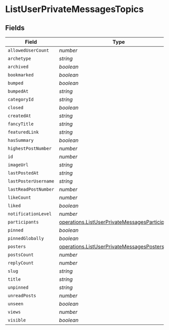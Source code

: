 # ListUserPrivateMessagesTopics


## Fields

| Field                                                                                                                     | Type                                                                                                                      | Required                                                                                                                  | Description                                                                                                               |
| ------------------------------------------------------------------------------------------------------------------------- | ------------------------------------------------------------------------------------------------------------------------- | ------------------------------------------------------------------------------------------------------------------------- | ------------------------------------------------------------------------------------------------------------------------- |
| `allowedUserCount`                                                                                                        | *number*                                                                                                                  | :heavy_minus_sign:                                                                                                        | N/A                                                                                                                       |
| `archetype`                                                                                                               | *string*                                                                                                                  | :heavy_minus_sign:                                                                                                        | N/A                                                                                                                       |
| `archived`                                                                                                                | *boolean*                                                                                                                 | :heavy_minus_sign:                                                                                                        | N/A                                                                                                                       |
| `bookmarked`                                                                                                              | *boolean*                                                                                                                 | :heavy_minus_sign:                                                                                                        | N/A                                                                                                                       |
| `bumped`                                                                                                                  | *boolean*                                                                                                                 | :heavy_minus_sign:                                                                                                        | N/A                                                                                                                       |
| `bumpedAt`                                                                                                                | *string*                                                                                                                  | :heavy_minus_sign:                                                                                                        | N/A                                                                                                                       |
| `categoryId`                                                                                                              | *string*                                                                                                                  | :heavy_minus_sign:                                                                                                        | N/A                                                                                                                       |
| `closed`                                                                                                                  | *boolean*                                                                                                                 | :heavy_minus_sign:                                                                                                        | N/A                                                                                                                       |
| `createdAt`                                                                                                               | *string*                                                                                                                  | :heavy_minus_sign:                                                                                                        | N/A                                                                                                                       |
| `fancyTitle`                                                                                                              | *string*                                                                                                                  | :heavy_minus_sign:                                                                                                        | N/A                                                                                                                       |
| `featuredLink`                                                                                                            | *string*                                                                                                                  | :heavy_minus_sign:                                                                                                        | N/A                                                                                                                       |
| `hasSummary`                                                                                                              | *boolean*                                                                                                                 | :heavy_minus_sign:                                                                                                        | N/A                                                                                                                       |
| `highestPostNumber`                                                                                                       | *number*                                                                                                                  | :heavy_minus_sign:                                                                                                        | N/A                                                                                                                       |
| `id`                                                                                                                      | *number*                                                                                                                  | :heavy_minus_sign:                                                                                                        | N/A                                                                                                                       |
| `imageUrl`                                                                                                                | *string*                                                                                                                  | :heavy_minus_sign:                                                                                                        | N/A                                                                                                                       |
| `lastPostedAt`                                                                                                            | *string*                                                                                                                  | :heavy_minus_sign:                                                                                                        | N/A                                                                                                                       |
| `lastPosterUsername`                                                                                                      | *string*                                                                                                                  | :heavy_minus_sign:                                                                                                        | N/A                                                                                                                       |
| `lastReadPostNumber`                                                                                                      | *number*                                                                                                                  | :heavy_minus_sign:                                                                                                        | N/A                                                                                                                       |
| `likeCount`                                                                                                               | *number*                                                                                                                  | :heavy_minus_sign:                                                                                                        | N/A                                                                                                                       |
| `liked`                                                                                                                   | *boolean*                                                                                                                 | :heavy_minus_sign:                                                                                                        | N/A                                                                                                                       |
| `notificationLevel`                                                                                                       | *number*                                                                                                                  | :heavy_minus_sign:                                                                                                        | N/A                                                                                                                       |
| `participants`                                                                                                            | [operations.ListUserPrivateMessagesParticipants](../../../sdk/models/operations/listuserprivatemessagesparticipants.md)[] | :heavy_minus_sign:                                                                                                        | N/A                                                                                                                       |
| `pinned`                                                                                                                  | *boolean*                                                                                                                 | :heavy_minus_sign:                                                                                                        | N/A                                                                                                                       |
| `pinnedGlobally`                                                                                                          | *boolean*                                                                                                                 | :heavy_minus_sign:                                                                                                        | N/A                                                                                                                       |
| `posters`                                                                                                                 | [operations.ListUserPrivateMessagesPosters](../../../sdk/models/operations/listuserprivatemessagesposters.md)[]           | :heavy_minus_sign:                                                                                                        | N/A                                                                                                                       |
| `postsCount`                                                                                                              | *number*                                                                                                                  | :heavy_minus_sign:                                                                                                        | N/A                                                                                                                       |
| `replyCount`                                                                                                              | *number*                                                                                                                  | :heavy_minus_sign:                                                                                                        | N/A                                                                                                                       |
| `slug`                                                                                                                    | *string*                                                                                                                  | :heavy_minus_sign:                                                                                                        | N/A                                                                                                                       |
| `title`                                                                                                                   | *string*                                                                                                                  | :heavy_minus_sign:                                                                                                        | N/A                                                                                                                       |
| `unpinned`                                                                                                                | *string*                                                                                                                  | :heavy_minus_sign:                                                                                                        | N/A                                                                                                                       |
| `unreadPosts`                                                                                                             | *number*                                                                                                                  | :heavy_minus_sign:                                                                                                        | N/A                                                                                                                       |
| `unseen`                                                                                                                  | *boolean*                                                                                                                 | :heavy_minus_sign:                                                                                                        | N/A                                                                                                                       |
| `views`                                                                                                                   | *number*                                                                                                                  | :heavy_minus_sign:                                                                                                        | N/A                                                                                                                       |
| `visible`                                                                                                                 | *boolean*                                                                                                                 | :heavy_minus_sign:                                                                                                        | N/A                                                                                                                       |